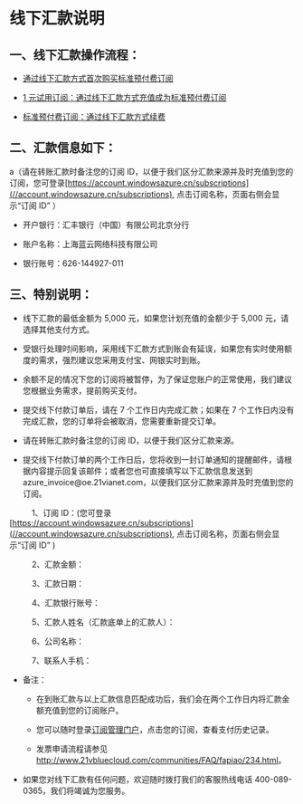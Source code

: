 <properties
	pageTitle="线下汇款说明 - Azure在线业务 | Azure"
    description="介绍线下汇款说明"
    services=""
    documentationCenter=""
    authors=""
    manager=""
    editor=""
    tags=""/>

<tags ms.service="multiple" ms.date="" wacn.date="11/17/2016" wacn.lang="cn"/>

# 线下汇款说明

## 一、线下汇款操作流程： ##

- [通过线下汇款方式首次购买标准预付费订阅](/pricing/billing/azure-wire-transfer-pia-new/)

- [1 元试用订阅：通过线下汇款方式充值成为标准预付费订阅](/pricing/billing/azure-wire-transfer-trial-upgrade-pia/)

- [标准预付费订阅：通过线下汇款方式续费 ](/pricing/billing/azure-wire-transfer-pia-recharge/) 

## 二、汇款信息如下： ##
a（请在转账汇款时备注您的订阅 ID，以便于我们区分汇款来源并及时充值到您的订阅，您可登录[https://account.windowsazure.cn/subscriptions](//account.windowsazure.cn/subscriptions), 点击订阅名称，页面右侧会显示“订阅 ID” ）

- 开户银行：汇丰银行（中国）有限公司北京分行

- 账户名称：上海蓝云网络科技有限公司

- 银行账号：626-144927-011

## 三、特别说明： ##

<ul><li>线下汇款的最低金额为 5,000 元，如果您计划充值的金额少于 5,000 元，请选择其他支付方式。</li></ul>

<ul><li>受银行处理时间影响，采用线下汇款方式到账会有延误，如果您有实时使用额度的需求，强烈建议您采用支付宝、网银实时到账。</li></ul>

<ul><li>余额不足的情况下您的订阅将被暂停，为了保证您账户的正常使用，我们建议您根据业务需求，提前购买支付。</li></ul>

<ul><li>提交线下付款订单后，请在 7 个工作日内完成汇款；如果在 7 个工作日内没有完成汇款，您的订单将会被取消，您需要重新提交订单。</li></ul>

<ul><li>请在转账汇款时备注您的订阅 ID，以便于我们区分汇款来源。</li></ul>

<ul><li>提交线下付款订单的两个工作日后，您将收到一封订单通知的提醒邮件，请根据内容提示回复该邮件；或者您也可直接填写以下汇款信息发送到 azure_invoice@oe.21vianet.com，以便我们区分汇款来源并及时充值到您的订阅。</li></ul>

&nbsp;&nbsp;&nbsp;&nbsp;&nbsp;&nbsp;&nbsp;&nbsp;&nbsp;&nbsp;1、订阅 ID：(您可登录[https://account.windowsazure.cn/subscriptions](//account.windowsazure.cn/subscriptions), 点击订阅名称，页面右侧会显示“订阅 ID” )

&nbsp;&nbsp;&nbsp;&nbsp;&nbsp;&nbsp;&nbsp;&nbsp;&nbsp;&nbsp;2、汇款金额：

&nbsp;&nbsp;&nbsp;&nbsp;&nbsp;&nbsp;&nbsp;&nbsp;&nbsp;&nbsp;3、汇款日期：

&nbsp;&nbsp;&nbsp;&nbsp;&nbsp;&nbsp;&nbsp;&nbsp;&nbsp;&nbsp;4、汇款银行账号：

&nbsp;&nbsp;&nbsp;&nbsp;&nbsp;&nbsp;&nbsp;&nbsp;&nbsp;&nbsp;5、汇款人姓名（汇款底单上的汇款人）：

&nbsp;&nbsp;&nbsp;&nbsp;&nbsp;&nbsp;&nbsp;&nbsp;&nbsp;&nbsp;6、公司名称：

&nbsp;&nbsp;&nbsp;&nbsp;&nbsp;&nbsp;&nbsp;&nbsp;&nbsp;&nbsp;7、联系人手机：

<ul><li>备注：</li>

<ul><li>在到账汇款与以上汇款信息匹配成功后，我们会在两个工作日内将汇款金额充值到您的订阅账户。</li></ul>

<ul><li>您可以随时登录<a href="//account.windowsazure.cn/subscriptions/">订阅管理门户</a>，点击您的订阅，查看支付历史记录。</li></ul>

<ul><li>发票申请流程请参见<a href="http://www.21vbluecloud.com/communities/FAQ/fapiao/234.html">http://www.21vbluecloud.com/communities/FAQ/fapiao/234.html</a>。</li></ul>
</ul>

<ul><li>如果您对线下汇款有任何问题，欢迎随时拨打我们的客服热线电话 400-089-0365，我们将竭诚为您服务。</li></ul>
